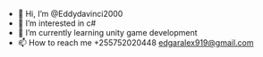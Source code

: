 - 👋 Hi, I’m @Eddydavinci2000
- 👀 I’m interested in c#
- 🌱 I’m currently learning unity game development
- 📫 How to reach me +255752020448 edgaralex919@gmail.com

<!---
Eddydavinci2000/Eddydavinci2000 is a ✨ special ✨ repository because its `README.md` (this file) appears on your GitHub profile.
You can click the Preview link to take a look at your changes.
--->
